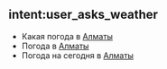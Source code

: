 ## intent:user_asks_weather
- Какая погода в [Алматы](location)
- Погода в [Алматы](location)
- Погода на сегодня в [Алматы](location)